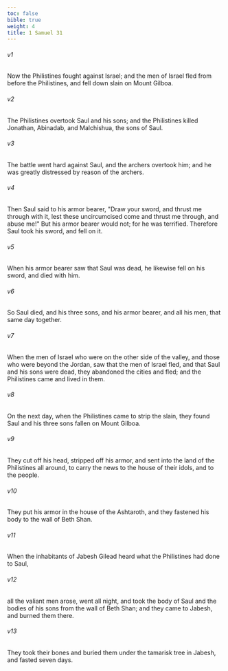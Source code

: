 ```yaml
---
toc: false
bible: true
weight: 4
title: 1 Samuel 31
---
```




###### v1 
Now the Philistines fought against Israel; and the men of Israel fled from before the Philistines, and fell down slain on Mount Gilboa. 

###### v2 
The Philistines overtook Saul and his sons; and the Philistines killed Jonathan, Abinadab, and Malchishua, the sons of Saul. 

###### v3 
The battle went hard against Saul, and the archers overtook him; and he was greatly distressed by reason of the archers. 

###### v4 
Then Saul said to his armor bearer, "Draw your sword, and thrust me through with it, lest these uncircumcised come and thrust me through, and abuse me!" But his armor bearer would not; for he was terrified. Therefore Saul took his sword, and fell on it. 

###### v5 
When his armor bearer saw that Saul was dead, he likewise fell on his sword, and died with him. 

###### v6 
So Saul died, and his three sons, and his armor bearer, and all his men, that same day together. 

###### v7 
When the men of Israel who were on the other side of the valley, and those who were beyond the Jordan, saw that the men of Israel fled, and that Saul and his sons were dead, they abandoned the cities and fled; and the Philistines came and lived in them. 

###### v8 
On the next day, when the Philistines came to strip the slain, they found Saul and his three sons fallen on Mount Gilboa. 

###### v9 
They cut off his head, stripped off his armor, and sent into the land of the Philistines all around, to carry the news to the house of their idols, and to the people. 

###### v10 
They put his armor in the house of the Ashtaroth, and they fastened his body to the wall of Beth Shan. 

###### v11 
When the inhabitants of Jabesh Gilead heard what the Philistines had done to Saul, 

###### v12 
all the valiant men arose, went all night, and took the body of Saul and the bodies of his sons from the wall of Beth Shan; and they came to Jabesh, and burned them there. 

###### v13 
They took their bones and buried them under the tamarisk tree in Jabesh, and fasted seven days.


